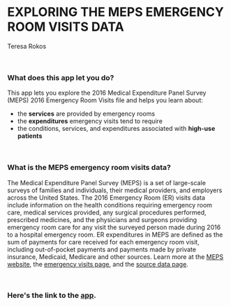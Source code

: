 # EXPLORING THE MEPS EMERGENCY ROOM VISITS DATA
Teresa Rokos

<br>

### What does this app let you do?
This app lets you explore the 2016 Medical Expenditure Panel Survey (MEPS) 2016 Emergency Room Visits file and helps you learn about:

* the **services** are provided by emergency rooms 
* the **expenditures** emergency visits tend to require
* the conditions, services, and expenditures associated with **high-use patients**

<br>

### What is the MEPS emergency room visits data?
The Medical Expenditure Panel Survey (MEPS) is a set of large-scale surveys of families and individuals, their medical providers, and employers across the United States. The 2016 Emergency Room (ER) visits data include information on the health conditions requiring emergency room care, medical services provided, any surgical procedures performed, prescribed medicines, and the physicians and surgeons providing emergency room care for any visit the surveyed person made during 2016 to a hospital emergency room. ER expenditures in MEPS are defined as the sum of payments for care received for each emergency room visit, including out-of-pocket payments and payments made by private insurance, Medicaid, Medicare and other sources. Learn more at the [MEPS website](https://meps.ahrq.gov/mepsweb/), the [emergency visits page](https://meps.ahrq.gov/mepsweb/data_stats/MEPS_topics.jsp?topicid=23Z-1), and the [source data page](https://meps.ahrq.gov/mepsweb/data_stats/download_data_files_detail.jsp?cboPufNumber=HC-188E).

<br>

### Here's the link to the [app](https://teresarokos.shinyapps.io/emergency_visits/).
